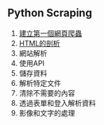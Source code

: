 ## Python Scraping
1. [建立第一個網頁爬蟲](./建立第一個網頁爬蟲)
2. [HTML的剖析](./HTML的剖析)
3. 網站解析
4. 使用API
5. 儲存資料
6. 解析特定文件
7. 清除不需要的內容
8. 透過表單和登入解析資料
9. 影像和文字的處理